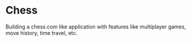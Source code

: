 # Chess
Building a chess.com like application with features like multiplayer games, move history, time travel, etc.
